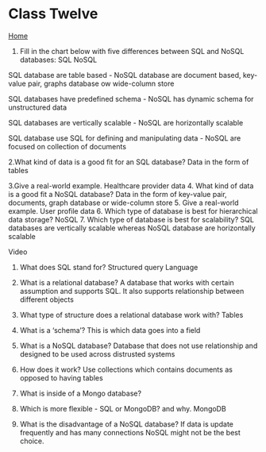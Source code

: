 # Class Twelve

[Home](https://daviey52.github.io/reading-notes/)

1. Fill in the chart below with five differences between SQL and NoSQL databases:
SQL NoSQL

 SQL database are table based - NoSQL database are document based, key-value pair, graphs database ow wide-column store

 SQL databases have predefined schema - NoSQL has dynamic schema for unstructured data

 SQL databases are vertically scalable - NoSQL are horizontally scalable

 SQL database use SQL for defining and manipulating data - NoSQL are focused on collection of documents

2.What kind of data is a good fit for an SQL database?
Data in the form of tables

3.Give a real-world example.
Healthcare provider data
4. What kind of data is a good fit a NoSQL database?
Data in the form of key-value pair, documents, graph database or wide-column store
5. Give a real-world example.
User profile data
6. Which type of database is best for hierarchical data storage?
NoSQL
7. Which type of database is best for scalability?
SQL databases are vertically scalable whereas NoSQL database are horizontally scalable

Video

1. What does SQL stand for?
Structured query Language
2. What is a relational database?
A database that works with certain assumption and supports SQL. It also supports relationship between different objects
3. What type of structure does a relational database work with?
Tables
4. What is a ‘schema’?
This is which data goes into a field
5. What is a NoSQL database?
Database that does not use relationship and designed to be used across distrusted systems

6. How does it work?
Use collections which contains documents as opposed to having tables
7. What is inside of a Mongo database?

8. Which is more flexible - SQL or MongoDB? and why.
MongoDB
9. What is the disadvantage of a NoSQL database?
If data is update frequently and has many connections NoSQL might not be the best choice.
